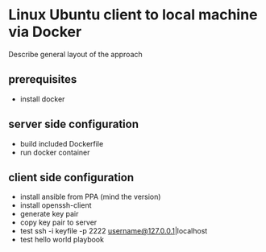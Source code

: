 # Linux Ubuntu client to local machine via Docker

Describe general layout of the approach

## prerequisites

- install docker

## server side configuration

- build included Dockerfile
- run docker container

## client side configuration

- install ansible from PPA (mind the version)
- install openssh-client
- generate key pair
- copy key pair to server
- test ssh -i keyfile -p 2222 username@127.0.0.1|localhost
- test hello world playbook
